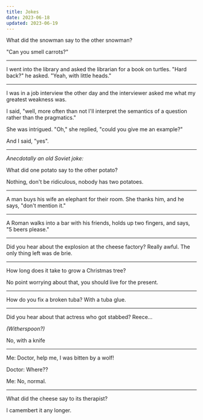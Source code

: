 ```yaml
---
title: Jokes
date: 2023-06-18
updated: 2023-06-19
---
```


What did the snowman say to the other snowman?

"Can you smell carrots?"

---

I went into the library and asked the librarian for a book on turtles. "Hard back?" he asked. "Yeah, with little heads."

---

I was in a job interview the other day and the interviewer asked me what my greatest weakness was.

I said, "well, more often than not I'll interpret the semantics of a question rather than the pragmatics."

She was intrigued. "Oh," she replied, "could you give me an example?"

And I said, "yes".

---

_Anecdotally an old Soviet joke:_

What did one potato say to the other potato?

Nothing, don't be ridiculous, nobody has two potatoes.

---

A man buys his wife an elephant for their room. She thanks him, and he says, "don't mention it."

---

A Roman walks into a bar with his friends, holds up two fingers, and says, "5 beers please."

---

Did you hear about the explosion at the cheese factory? Really awful. The only thing left was de brie.

---

How long does it take to grow a Christmas tree?

No point worrying about that, you should live for the present.

---

How do you fix a broken tuba? With a tuba glue.

---

Did you hear about that actress who got stabbed? Reece...

_(Witherspoon?)_

No, with a knife

---

Me: Doctor, help me, I was bitten by a wolf!

Doctor: Where??

Me: No, normal.

---

What did the cheese say to its therapist?

I camembert it any longer.
